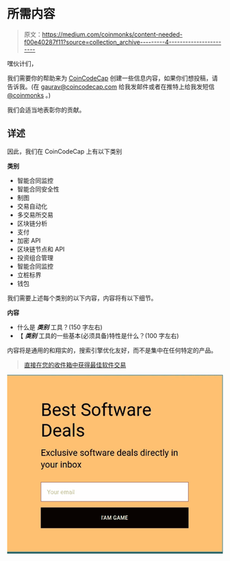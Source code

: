 # 所需内容

> 原文：<https://medium.com/coinmonks/content-needed-f00e40287f11?source=collection_archive---------4----------------------->

嘿伙计们，

我们需要你的帮助来为 [CoinCodeCap](https://coincodecap.com) 创建一些信息内容，如果你们想投稿，请告诉我。(在 gaurav@coincodecap.com 给我发邮件或者在推特上给我发短信 [@coinmonks](https://twitter.com/coinmonks) 。)

我们会适当地表彰你的贡献。

## 详述

因此，我们在 CoinCodeCap 上有以下类别

**类别**

*   智能合同监控
*   智能合同安全性
*   制图
*   交易自动化
*   多交易所交易
*   区块链分析
*   支付
*   加密 API
*   区块链节点和 API
*   投资组合管理
*   智能合同监控
*   立桩标界
*   钱包

我们需要上述每个类别的以下内容，内容将有以下细节。

**内容**

*   什么是 ***类别*** 工具？(150 字左右)
*   【 ***类别*** 工具的一些基本(必须具备)特性是什么？(100 字左右)

内容将是通用的和翔实的，搜索引擎优化友好，而不是集中在任何特定的产品。

> [直接在您的收件箱中获得最佳软件交易](https://coincodecap.com/?utm_source=coinmonks)

[![](img/7c0b3dfdcbfea594cc0ae7d4f9bf6fcb.png)](https://coincodecap.com/?utm_source=coinmonks)